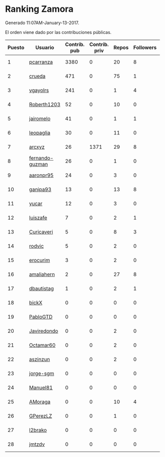 # Ranking Zamora

Generado 11:07AM-January-13-2017.

El orden viene dado por las contribuciones públicas.

| Puesto   |  Usuario  | Contrib. pub | Contrib. priv |Repos| Followers | Desde |  Avatar  |
|----------|-----------|--------------|---------------|-----|-----------|-------|----------|
|1|[pcarranza](https://github.com/pcarranza)|3380|0|20|8|2013-05-22|![pcarranza](https://avatars3.githubusercontent.com/u/4496338)|
|2|[crueda](https://github.com/crueda)|471|0|75|1|2012-07-11|![crueda](https://avatars2.githubusercontent.com/u/1956285)|
|3|[vgayolrs](https://github.com/vgayolrs)|241|0|1|4|2016-03-05|![vgayolrs](https://avatars0.githubusercontent.com/u/17665201)|
|4|[Roberth1203](https://github.com/Roberth1203)|52|0|10|0|2014-12-31|![Roberth1203](https://avatars2.githubusercontent.com/u/10360581)|
|5|[jairomelo](https://github.com/jairomelo)|41|0|1|1|2014-05-19|![jairomelo](https://avatars3.githubusercontent.com/u/7632991)|
|6|[leopaglia](https://github.com/leopaglia)|30|0|11|0|2013-04-10|![leopaglia](https://avatars1.githubusercontent.com/u/4120036)|
|7|[arcxyz](https://github.com/arcxyz)|26|1371|29|8|2010-01-18|![arcxyz](https://avatars2.githubusercontent.com/u/185002)|
|8|[fernando-guzman](https://github.com/fernando-guzman)|26|0|1|0|2016-10-08|![fernando-guzman](https://avatars1.githubusercontent.com/u/22693165)|
|9|[aaronpr95](https://github.com/aaronpr95)|24|0|3|0|2016-11-21|![aaronpr95](https://avatars1.githubusercontent.com/u/23632537)|
|10|[ganipa93](https://github.com/ganipa93)|13|0|13|8|2015-09-03|![ganipa93](https://avatars1.githubusercontent.com/u/14114469)|
|11|[yucar](https://github.com/yucar)|12|0|3|0|2014-10-15|![yucar](https://avatars3.githubusercontent.com/u/9248297)|
|12|[luiszafe](https://github.com/luiszafe)|7|0|2|1|2016-08-30|![luiszafe](https://avatars0.githubusercontent.com/u/21341542)|
|13|[Curicaveri](https://github.com/Curicaveri)|5|0|8|3|2014-01-06|![Curicaveri](https://avatars1.githubusercontent.com/u/6333993)|
|14|[rodvic](https://github.com/rodvic)|5|0|2|0|2015-10-28|![rodvic](https://avatars2.githubusercontent.com/u/15360394)|
|15|[erocurim](https://github.com/erocurim)|3|0|2|0|2016-10-26|![erocurim](https://avatars2.githubusercontent.com/u/23067932)|
|16|[amaliahern](https://github.com/amaliahern)|2|0|27|8|2010-06-14|![amaliahern](https://avatars1.githubusercontent.com/u/304761)|
|17|[dbautistag](https://github.com/dbautistag)|1|0|2|1|2012-08-07|![dbautistag](https://avatars2.githubusercontent.com/u/2112138)|
|18|[bickX](https://github.com/bickX)|0|0|0|0|2014-07-03|![bickX](https://avatars0.githubusercontent.com/u/8060044)|
|19|[PabloGTD](https://github.com/PabloGTD)|0|0|0|0|2015-03-21|![PabloGTD](https://avatars1.githubusercontent.com/u/11579975)|
|20|[Javiredondo](https://github.com/Javiredondo)|0|0|2|0|2013-10-30|![Javiredondo](https://avatars3.githubusercontent.com/u/5811813)|
|21|[Octamar60](https://github.com/Octamar60)|0|0|2|0|2013-04-27|![Octamar60](https://avatars1.githubusercontent.com/u/4276241)|
|22|[aszinzun](https://github.com/aszinzun)|0|0|2|0|2015-03-20|![aszinzun](https://avatars0.githubusercontent.com/u/11574071)|
|23|[jorge-sgm](https://github.com/jorge-sgm)|0|0|0|0|2014-08-25|![jorge-sgm](https://avatars2.githubusercontent.com/u/8544391)|
|24|[Manuel81](https://github.com/Manuel81)|0|0|0|0|2014-03-05|![Manuel81](https://avatars0.githubusercontent.com/u/6862437)|
|25|[AMoraga](https://github.com/AMoraga)|0|0|10|4|2010-02-26|![AMoraga](https://avatars2.githubusercontent.com/u/211362)|
|26|[GPerezLZ](https://github.com/GPerezLZ)|0|0|1|0|2015-01-01|![GPerezLZ](https://avatars2.githubusercontent.com/u/10367554)|
|27|[l2brako](https://github.com/l2brako)|0|0|0|0|2015-10-13|![l2brako](https://avatars2.githubusercontent.com/u/15099019)|
|28|[jmtzdv](https://github.com/jmtzdv)|0|0|0|0|2015-11-19|![jmtzdv](https://avatars1.githubusercontent.com/u/15916563)|
